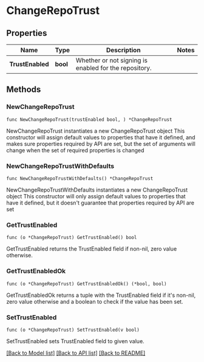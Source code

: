 # ChangeRepoTrust

## Properties

Name | Type | Description | Notes
------------ | ------------- | ------------- | -------------
**TrustEnabled** | **bool** | Whether or not signing is enabled for the repository. | 

## Methods

### NewChangeRepoTrust

`func NewChangeRepoTrust(trustEnabled bool, ) *ChangeRepoTrust`

NewChangeRepoTrust instantiates a new ChangeRepoTrust object
This constructor will assign default values to properties that have it defined,
and makes sure properties required by API are set, but the set of arguments
will change when the set of required properties is changed

### NewChangeRepoTrustWithDefaults

`func NewChangeRepoTrustWithDefaults() *ChangeRepoTrust`

NewChangeRepoTrustWithDefaults instantiates a new ChangeRepoTrust object
This constructor will only assign default values to properties that have it defined,
but it doesn't guarantee that properties required by API are set

### GetTrustEnabled

`func (o *ChangeRepoTrust) GetTrustEnabled() bool`

GetTrustEnabled returns the TrustEnabled field if non-nil, zero value otherwise.

### GetTrustEnabledOk

`func (o *ChangeRepoTrust) GetTrustEnabledOk() (*bool, bool)`

GetTrustEnabledOk returns a tuple with the TrustEnabled field if it's non-nil, zero value otherwise
and a boolean to check if the value has been set.

### SetTrustEnabled

`func (o *ChangeRepoTrust) SetTrustEnabled(v bool)`

SetTrustEnabled sets TrustEnabled field to given value.



[[Back to Model list]](../README.md#documentation-for-models) [[Back to API list]](../README.md#documentation-for-api-endpoints) [[Back to README]](../README.md)


